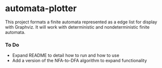 # automata-plotter
This project formats a finite automata represented as a edge list for display with Graphviz. 
It will work with deterministic and nondeterministic finite automata.

### To Do
* Expand README to detail how to run and how to use
* Add a version of the NFA-to-DFA algorithm to expand functionality
